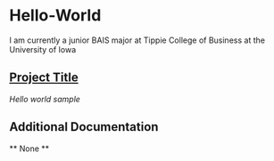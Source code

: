 # Hello-World 
I am currently a junior BAIS major at Tippie College of Business at the University of Iowa

## <ins> Project Title </ins>
*Hello world sample*

## Additional Documentation
** None **
